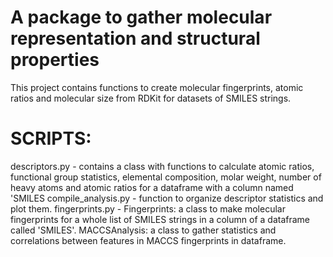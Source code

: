 # A package to gather molecular representation and structural properties
This project contains functions to create molecular fingerprints, atomic ratios and molecular size from RDKit for datasets of SMILES strings. 

# SCRIPTS:
 descriptors.py - contains a class with functions to calculate atomic ratios, functional group statistics, elemental composition, molar weight, number of heavy atoms and atomic ratios for a dataframe with a column named 'SMILES
 compile_analysis.py - function to organize descriptor statistics and plot them.
 fingerprints.py - Fingerprints: a class to make molecular fingerprints for a whole list of SMILES strings in a column of a dataframe called 'SMILES'.  MACCSAnalysis: a class to gather statistics and correlations between features in MACCS fingerprints in dataframe.